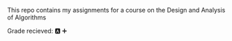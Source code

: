 This repo contains my assignments for a course on the Design and Analysis of Algorithms

Grade recieved: :a: ➕
